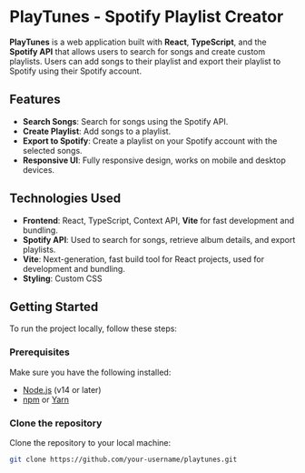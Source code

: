 # PlayTunes - Spotify Playlist Creator

**PlayTunes** is a web application built with **React**, **TypeScript**, and the **Spotify API** that allows users to search for songs and create custom playlists. Users can add songs to their playlist and export their playlist to Spotify using their Spotify account.

## Features

- **Search Songs**: Search for songs using the Spotify API.
- **Create Playlist**: Add songs to a playlist.
- **Export to Spotify**: Create a playlist on your Spotify account with the selected songs.
- **Responsive UI**: Fully responsive design, works on mobile and desktop devices.

## Technologies Used

- **Frontend**: React, TypeScript, Context API, **Vite** for fast development and bundling.
- **Spotify API**: Used to search for songs, retrieve album details, and export playlists.
- **Vite**: Next-generation, fast build tool for React projects, used for development and bundling.
- **Styling**: Custom CSS

## Getting Started

To run the project locally, follow these steps:

### Prerequisites

Make sure you have the following installed:

- [Node.js](https://nodejs.org/) (v14 or later)
- [npm](https://www.npmjs.com/) or [Yarn](https://yarnpkg.com/)

### Clone the repository

Clone the repository to your local machine:

```bash
git clone https://github.com/your-username/playtunes.git
